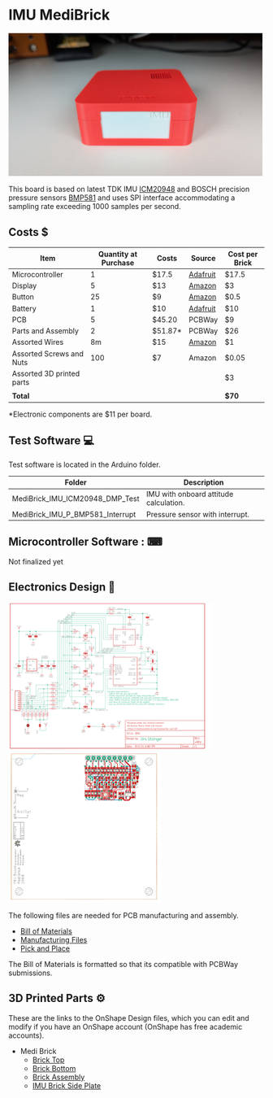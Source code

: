 # IMU MediBrick

<a href="../assets/pictures/IMU_Front_Closed_without_Plugins.jpg" target="_blank" >
  <img src="../assets/pictures/IMU_Front_Closed_without_Plugins.jpg" style="width: 500px;">
</a>

This board is based on latest TDK IMU [ICM20948](datasheest/DS-000189-ICM-20948-v1.3.pdf) and BOSCH precision pressure sensors [BMP581](datasheets/BSS138-D.pdf) and uses SPI interface accommodating a sampling rate exceeding 1000 samples per second.


## Costs &#36;

| Item        | Quantity at Purchase | Costs  | Source            | Cost per Brick
|---                          | ---  | ---    | ---               | ---
| Microcontroller             |  1   | $17.5  | [Adafruit](https://www.adafruit.com/product/5477)          | $17.5
| Display                     |  5   | $13    | [Amazon](https://a.co/d/1QH0Ab9)            | $3
| Button                      | 25   | $9     | [Amazon](https://a.co/d/8KAuTwC) | $0.5 
| Battery                     |  1   | $10     | [Adafruit](https://www.adafruit.com/product/258)        | $10
| PCB                         |  5   | $45.20  | PCBWay            | $9
| Parts and Assembly          |  2   | $51.87* | PCBWay            | $26
| Assorted Wires              |8m    | $15    | [Amazon](https://a.co/d/58djefc) | $1
| Assorted Screws and Nuts    |100   |  $7    | Amazon            | $0.05
| Assorted 3D printed parts   |      |        |  | $3
|                             |      |        |                   |
| **Total**                   |      |        |                   | **$70**

*Electronic components are $11 per board. 

## Test Software &#128187;
Test software is located in the Arduino folder.

| Folder | Description | 
|--- |---|
|MediBrick_IMU_ICM20948_DMP_Test | IMU with onboard attitude calculation. |
|MediBrick_IMU_P_BMP581_Interrupt| Pressure sensor with interrupt. |

## Microcontroller Software : &#9000;
Not finalized yet

## Electronics Design &#128268;

<a href="IMU_schematic.pdf" target="_blank">
  <img src="IMU_schematic.png" style="width: 400px;">
</a>

<a href="IMU_board.pdf" target="_blank">
  <img src="IMU_board.png" style="width: 300px;">
</a>

The following files are needed for PCB manufacturing and assembly.

- [Bill of Materials](IMU_BOM.xlsx)
- [Manufacturing Files](IMU_2024-08-03.zip)
- [Pick and Place](IMU_PnP.xlsx)

The Bill of Materials is formatted so that its compatible with PCBWay submissions.

## 3D Printed Parts &#9881;
These are the links to the OnShape Design files, which you can edit and modify if you have an OnShape account (OnShape has free academic accounts).

- Medi Brick
  - [Brick Top](https://cad.onshape.com/documents/be6b7e5f847d89f3ec5eb9d5/w/761fee9865ca7ef709028476/e/ff897b4f359cec83b782ff14)
  - [Brick Bottom](https://cad.onshape.com/documents/92ad78475e8f0b17ff5e260b/w/88a02abbcb12cdbd4d9de3ad/e/fb79ca58ad2b6a0298e9d1b6)
  - [Brick Assembly](https://cad.onshape.com/documents/11cbfe9c3c739b6e8ecbf3d7/w/989b564ecd7f6d069e643ac0/e/85542f706be8cc7554218e8d)
  - [IMU Brick Side Plate](https://cad.onshape.com/documents/eb58e78174fdb2053487973b/w/903e17c4126fb90e8782ab92/e/f4b50a954b0de64bf397a15c?renderMode=0&uiState=6712e42015dc976491f468b3)


